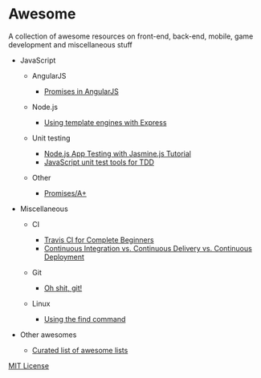 # Awesome

A collection of awesome resources on front-end, back-end, mobile, game development and miscellaneous stuff

- JavaScript
  - AngularJS
    - [Promises in AngularJS](https://thinkster.io/a-better-way-to-learn-angularjs/promises)
    
  - Node.js
    - [Using template engines with Express](https://expressjs.com/en/guide/using-template-engines.html)
    
  - Unit testing
    - [Node.js App Testing with Jasmine.js Tutorial](https://www.distelli.com/docs/tutorials/test-your-nodejs-with-jasmine)
    - [JavaScript unit test tools for TDD](http://stackoverflow.com/questions/300855/javascript-unit-test-tools-for-tdd)
  
  - Other
    - [Promises/A+](https://promisesaplus.com)
    
    
- Miscellaneous
  - CI
    - [Travis CI for Complete Beginners](https://docs.travis-ci.com/user/for-beginners)
    - [Continuous Integration vs. Continuous Delivery vs. Continuous Deployment](http://stackoverflow.com/questions/28608015/continuous-integration-vs-continuous-delivery-vs-continuous-deployment)
  - Git
    - [Oh shit, git!](http://ohshitgit.com/)
    
  - Linux
    - [Using the find command](https://www.digitalocean.com/community/tutorials/how-to-use-find-and-locate-to-search-for-files-on-a-linux-vps)
    
- Other awesomes
  - [Curated list of awesome lists](https://github.com/sindresorhus/awesome)


[MIT License](https://github.com/jrmatos/awesome/blob/master/LICENSE)
